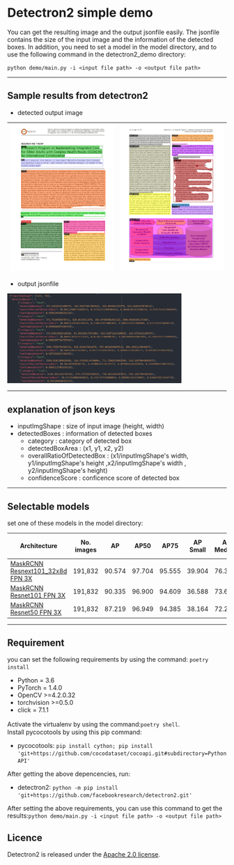 Detectron2 simple demo
====

You can get the resulting image and the output jsonfile easily.
The jsonfile contains the size of the input image and the information of the detected boxes.
In addition, you need to set a model in the model directory, and to use the following command in the detectron2_demo directory:
```
python demo/main.py -i <input file path> -o <output file path>
```
---

## Sample results from detectron2



* detected output image

| <img src="output/image1.jpg" width=400> | <img src="output/image2.jpg" width=400> |
|---------------------------------------------------------------------------|---------------------------------------------------------------------------|

* output jsonfile

<img src="output/outputjson_sample.jpg" width=400>




---

## explanation of json keys


   * inputImgShape  : size of input image (height, width)
   * detectedBoxes  : information of detected boxes
     * category  : category of detected box
     * detectedBoxArea  : (x1, y1, x2, y2)
     * overallRatioOfDetectedBox  : (x1/inputImgShape's width, y1/inputImgShape's height ,x2/inputImgShape's width , y2/inputImgShape's height)
     * confidenceScore  : conficence score of detected box

---
## Selectable models  
set one of these models in the model directory:

 | Architecture                                                                                                  | No. images | AP     | AP50   | AP75   | AP Small | AP Medium | AP Large | Model size full | Model size trimmed |
 |---------------------------------------------------------------------------------------------------------------|------------|--------|--------|--------|----------|-----------|----------|--------------------|-----------------|
 | [MaskRCNN Resnext101_32x8d FPN 3X](https://www.dropbox.com/sh/1098ym6vhad4zi6/AABe16eSdY_34KGp52W0ruwha?dl=0) | 191,832    | 90.574 | 97.704 | 95.555 | 39.904   | 76.350    | 95.165   | 816M               | 410M            |
 | [MaskRCNN Resnet101 FPN 3X](https://www.dropbox.com/sh/wgt9skz67usliei/AAD9n6qbsyMz1Y3CwpZpHXCpa?dl=0)        | 191,832    | 90.335 | 96.900 | 94.609 | 36.588   | 73.672    | 94.533   |480M                    | 240M            |
 | [MaskRCNN Resnet50 FPN 3X](https://www.dropbox.com/sh/44ez171b2qaocd2/AAB0huidzzOXeo99QdplZRjua?dl=0)                                                                                                              | 191,832           | 87.219       | 96.949       | 94.385       | 38.164         | 72.292          |  94.081        |                    |  168M               |

---

## Requirement
you can set the following requirements by using the command: `poetry install`

- Python = 3.6
- PyTorch = 1.4.0
- OpenCV >=4.2.0.32
- torchvision >=0.5.0
- click = 7.1.1

Activate the virtualenv by using the command:`poetry shell`.　　
<br>
Install pycocotools by using this pip command:
- pycocotools: `pip install cython; pip install 'git+https://github.com/cocodataset/cocoapi.git#subdirectory=PythonAPI'`

After getting the above depencencies, run:
- detectron2: `python -m pip install 'git+https://github.com/facebookresearch/detectron2.git'`

After setting the above requirements, you can use this command to get the results:`python demo/main.py -i <input file path> -o <output file path>`

## Licence

Detectron2 is released under the [Apache 2.0 license](LICENSE).
